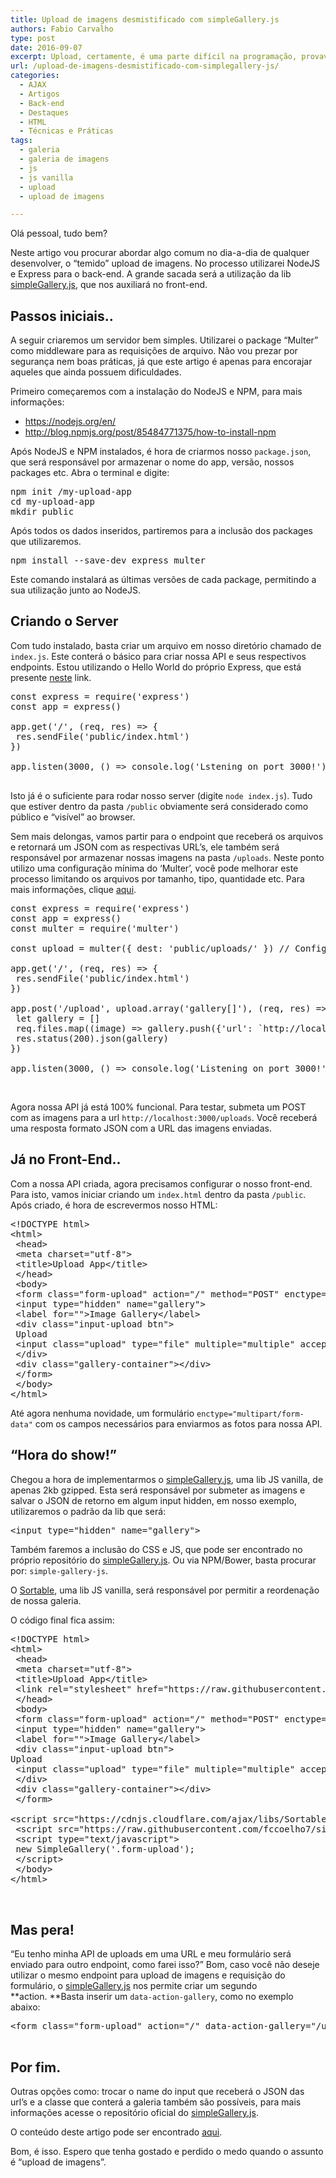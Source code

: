 ```yaml
---
title: Upload de imagens desmistificado com simpleGallery.js
authors: Fabio Carvalho
type: post
date: 2016-09-07
excerpt: Upload, certamente, é uma parte difícil na programação, provavelmente você já teve problemas com isso. Por que não simplificar? Confira como o simpleGallery.js pode lhe ajudar nesta jornada.
url: /upload-de-imagens-desmistificado-com-simplegallery-js/
categories:
  - AJAX
  - Artigos
  - Back-end
  - Destaques
  - HTML
  - Técnicas e Práticas
tags:
  - galeria
  - galeria de imagens
  - js
  - js vanilla
  - upload
  - upload de imagens

---
```

Olá pessoal, tudo bem?

Neste artigo vou procurar abordar algo comum no dia-a-dia de qualquer desenvolver, o &#8220;temido&#8221; upload de imagens. No processo utilizarei NodeJS e Express para o back-end. A grande sacada será a utilização da lib [simpleGallery.js][1], que nos auxiliará no front-end.

## Passos iniciais..

A seguir criaremos um servidor bem simples. Utilizarei o package &#8220;Multer&#8221; como middleware para as requisições de arquivo. Não vou prezar por segurança nem boas práticas, já que este artigo é apenas para encorajar aqueles que ainda possuem dificuldades.

Primeiro começaremos com a instalação do NodeJS e NPM, para mais informações:

  * <https://nodejs.org/en/>
  * <http://blog.npmjs.org/post/85484771375/how-to-install-npm>

Após NodeJS e NPM instalados, é hora de criarmos nosso `package.json`, que será responsável por armazenar o nome do app, versão, nossos packages etc. Abra o terminal e digite:

<pre>npm init /my-upload-app
cd my-upload-app
mkdir public</pre>

Após todos os dados inseridos, partiremos para a inclusão dos packages que utilizaremos.

<pre>npm install --save-dev express multer</pre>

Este comando instalará as últimas versões de cada package, permitindo a sua utilização junto ao NodeJS.

## Criando o Server

Com tudo instalado, basta criar um arquivo em nosso diretório chamado de `index.js`. Este conterá o básico para criar nossa API e seus respectivos endpoints. Estou utilizando o Hello World do próprio Express, que está presente [neste][2] link.

<pre>const express = require('express')
const app = express()

app.get('/', (req, res) =&gt; {
 res.sendFile('public/index.html')
})

app.listen(3000, () =&gt; console.log('Lstening on port 3000!'))

</pre>

Isto já é o suficiente para rodar nosso server (digite `node index.js`). Tudo que estiver dentro da pasta `/public` obviamente será considerado como público e &#8220;visível&#8221; ao browser.

Sem mais delongas, vamos partir para o endpoint que receberá os arquivos e retornará um JSON com as respectivas URL&#8217;s, ele também será responsável por armazenar nossas imagens na pasta `/uploads`. Neste ponto utilizo uma configuração mínima do &#8216;Multer&#8217;, você pode melhorar este processo limitando os arquivos por tamanho, tipo, quantidade etc. Para mais informações, clique [aqui][3].

<pre>const express = require('express')
const app = express()
const multer = require('multer')

const upload = multer({ dest: 'public/uploads/' }) // Configuramos o destino dos arquivos.

app.get('/', (req, res) =&gt; {
 res.sendFile('public/index.html')
})

app.post('/upload', upload.array('gallery[]'), (req, res) =&gt; {
 let gallery = []
 req.files.map((image) =&gt; gallery.push({'url': `http://localhost:3000/uploads/${image.filename}`}))
 res.status(200).json(gallery)
})

app.listen(3000, () =&gt; console.log('Listening on port 3000!'))</pre>

&nbsp;

Agora nossa API já está 100% funcional. Para testar, submeta um POST com as imagens para a url `http://localhost:3000/uploads`. Você receberá uma resposta formato JSON com a URL das imagens enviadas.

## Já no Front-End..

Com a nossa API criada, agora precisamos configurar o nosso front-end. Para isto, vamos iniciar criando um `index.html` dentro da pasta `/public`. Após criado, é hora de escrevermos nosso HTML:

<pre>&lt;!DOCTYPE html&gt;
&lt;html&gt;
 &lt;head&gt;
 &lt;meta charset="utf-8"&gt;
 &lt;title&gt;Upload App&lt;/title&gt;
 &lt;/head&gt;
 &lt;body&gt;
 &lt;form class="form-upload" action="/" method="POST" enctype="multipart/form-data"&gt;
 &lt;input type="hidden" name="gallery"&gt;
 &lt;label for=""&gt;Image Gallery&lt;/label&gt;
 &lt;div class="input-upload btn"&gt;
 Upload
 &lt;input class="upload" type="file" multiple="multiple" accept="image/*"&gt;
 &lt;/div&gt;
 &lt;div class="gallery-container"&gt;&lt;/div&gt;
 &lt;/form&gt;
 &lt;/body&gt;
&lt;/html&gt;</pre>

Até agora nenhuma novidade, um formulário `enctype="multipart/form-data"` com os campos necessários para enviarmos as fotos para nossa API.

## &#8220;Hora do show!&#8221;

Chegou a hora de implementarmos o [simpleGallery.js][1], uma lib JS vanilla, de apenas 2kb gzipped. Esta será responsável por submeter as imagens e salvar o JSON de retorno em algum input hidden, em nosso exemplo, utilizaremos o padrão da lib que será:

<pre>&lt;input type="hidden" name="gallery"&gt;</pre>

Também faremos a inclusão do CSS e JS, que pode ser encontrado no próprio repositório do [simpleGallery.js][1]. Ou via NPM/Bower, basta procurar por: `simple-gallery-js`.

O [Sortable][4], uma lib JS vanilla, será responsável por permitir a reordenação de nossa galeria.

O código final fica assim:

<pre>&lt;!DOCTYPE html&gt;
&lt;html&gt;
 &lt;head&gt;
 &lt;meta charset="utf-8"&gt;
 &lt;title&gt;Upload App&lt;/title&gt;
 &lt;link rel="stylesheet" href="https://raw.githubusercontent.com/fccoelho7/simpleGallery.js/master/dist/simple-gallery.min.css" media="screen" charset="utf-8"&gt;
 &lt;/head&gt;
 &lt;body&gt;
 &lt;form class="form-upload" action="/" method="POST" enctype="multipart/form-data"&gt;
 &lt;input type="hidden" name="gallery"&gt;
 &lt;label for=""&gt;Image Gallery&lt;/label&gt;
 &lt;div class="input-upload btn"&gt;
Upload
 &lt;input class="upload" type="file" multiple="multiple" accept="image/*"&gt;
 &lt;/div&gt;
 &lt;div class="gallery-container"&gt;&lt;/div&gt;
 &lt;/form&gt;

&lt;script src="https://cdnjs.cloudflare.com/ajax/libs/Sortable/1.4.2/Sortable.min.js"&gt;&lt;/script&gt;
 &lt;script src="https://raw.githubusercontent.com/fccoelho7/simpleGallery.js/master/dist/simple-gallery.min.js"&gt;&lt;/script&gt;
 &lt;script type="text/javascript"&gt;
 new SimpleGallery('.form-upload');
 &lt;/script&gt;
 &lt;/body&gt;
&lt;/html&gt;


</pre>

## Mas pera!

&#8220;Eu tenho minha API de uploads em uma URL e meu formulário será enviado para outro endpoint, como farei isso?&#8221; Bom, caso você não deseje utilizar o mesmo endpoint para upload de imagens e requisição do formulário, o [simpleGallery.js][1] nos permite criar um segundo **action. **Basta inserir um `data-action-gallery`, como no exemplo abaixo:

<pre>&lt;form class="form-upload" action="/" data-action-gallery="/uploads" method="POST" enctype="multipart/form-data"&gt;

</pre>

## Por fim.

Outras opções como: trocar o name do input que receberá o JSON das url&#8217;s e a classe que conterá a galeria também são possíveis, para mais informações acesse o repositório oficial do [simpleGallery.js][1].

O conteúdo deste artigo pode ser encontrado [aqui][5].

Bom, é isso. Espero que tenha gostado e perdido o medo quando o assunto é &#8220;upload de imagens&#8221;.

 [1]: https://github.com/fccoelho7/simpleGallery.js/
 [2]: http://expressjs.com/pt-br/starter/hello-world.html
 [3]: https://github.com/expressjs/multer
 [4]: https://github.com/RubaXa/Sortable
 [5]: https://github.com/fccoelho7/simple-gallery-demo